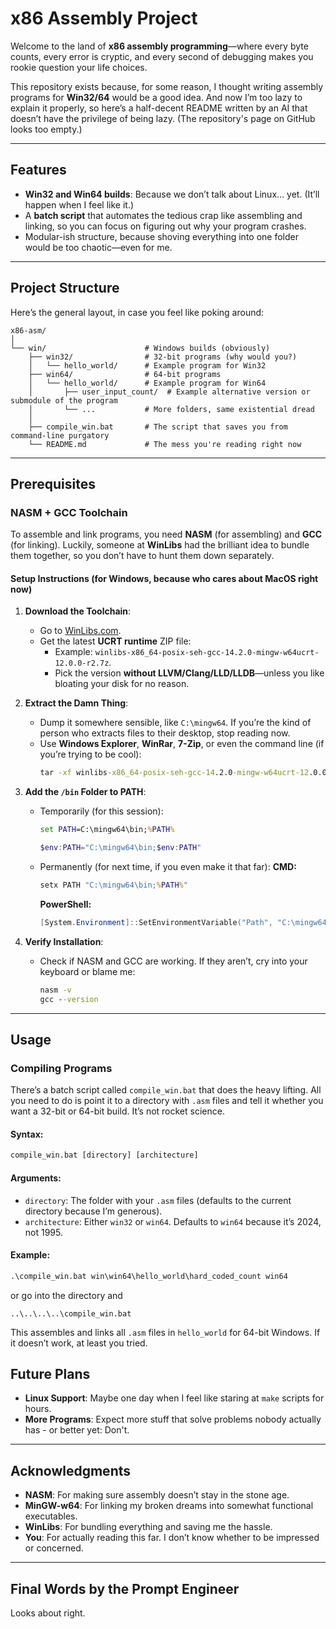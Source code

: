 # x86 Assembly Project

Welcome to the land of **x86 assembly programming**—where every byte counts, every error is cryptic, and every second of debugging makes you rookie question your life choices. 

This repository exists because, for some reason, I thought writing assembly programs for **Win32/64** would be a good idea. And now I’m too lazy to explain it properly, so here’s a half-decent README written by an AI that doesn’t have the privilege of being lazy. (The repository's page on GitHub looks too empty.)

---

## Features

- **Win32 and Win64 builds**: Because we don’t talk about Linux... yet. (It’ll happen when I feel like it.)
- A **batch script** that automates the tedious crap like assembling and linking, so you can focus on figuring out why your program crashes.
- Modular-ish structure, because shoving everything into one folder would be too chaotic—even for me.

---

## Project Structure

Here’s the general layout, in case you feel like poking around:

```plaintext
x86-asm/
│
└── win/                      # Windows builds (obviously)
    ├── win32/                # 32-bit programs (why would you?)
    │   └── hello_world/      # Example program for Win32
    ├── win64/                # 64-bit programs
    │   └── hello_world/      # Example program for Win64
    │       ├── user_input_count/  # Example alternative version or submodule of the program
    │       └── ...           # More folders, same existential dread
    │
    ├── compile_win.bat       # The script that saves you from command-line purgatory
    └── README.md             # The mess you're reading right now
```

---

## Prerequisites

### **NASM + GCC Toolchain**

To assemble and link programs, you need **NASM** (for assembling) and **GCC** (for linking). Luckily, someone at **WinLibs** had the brilliant idea to bundle them together, so you don’t have to hunt them down separately.

#### Setup Instructions (for Windows, because who cares about MacOS right now)

1. **Download the Toolchain**:
   - Go to [WinLibs.com](https://winlibs.com/).
   - Get the latest **UCRT runtime** ZIP file:
     - Example: `winlibs-x86_64-posix-seh-gcc-14.2.0-mingw-w64ucrt-12.0.0-r2.7z`.
     - Pick the version **without LLVM/Clang/LLD/LLDB**—unless you like bloating your disk for no reason.

2. **Extract the Damn Thing**:
   - Dump it somewhere sensible, like `C:\mingw64`. If you’re the kind of person who extracts files to their desktop, stop reading now.
   - Use **Windows Explorer**, **WinRar**, **7-Zip**, or even the command line (if you’re trying to be cool):
     ```cmd
     tar -xf winlibs-x86_64-posix-seh-gcc-14.2.0-mingw-w64ucrt-12.0.0-r2.7z -C C:\mingw64
     ```

3. **Add the `/bin` Folder to PATH**:
   - Temporarily (for this session):
     ```cmd
     set PATH=C:\mingw64\bin;%PATH%
     ```
     ```powershell
     $env:PATH="C:\mingw64\bin;$env:PATH"
     ```

   - Permanently (for next time, if you even make it that far):
     **CMD:**
     ```cmd
     setx PATH "C:\mingw64\bin;%PATH%"
     ```
     **PowerShell:**
     ```powershell
     [System.Environment]::SetEnvironmentVariable("Path", "C:\mingw64\bin;$env:PATH", "Machine")
     ```

4. **Verify Installation**:
   - Check if NASM and GCC are working. If they aren’t, cry into your keyboard or blame me:
     ```cmd
     nasm -v
     gcc --version
     ```

---

## Usage

### Compiling Programs

There’s a batch script called `compile_win.bat` that does the heavy lifting. All you need to do is point it to a directory with `.asm` files and tell it whether you want a 32-bit or 64-bit build. It’s not rocket science.

#### Syntax:
```cmd
compile_win.bat [directory] [architecture]
```

#### Arguments:
- `directory`: The folder with your `.asm` files (defaults to the current directory because I’m generous).
- `architecture`: Either `win32` or `win64`. Defaults to `win64` because it’s 2024, not 1995.

#### Example:
```cmd
.\compile_win.bat win\win64\hello_world\hard_coded_count win64
```
or go into the directory and
```
..\..\..\..\compile_win.bat
```

This assembles and links all `.asm` files in `hello_world` for 64-bit Windows. If it doesn’t work, at least you tried.

## Future Plans

- **Linux Support**: Maybe one day when I feel like staring at `make` scripts for hours.
- **More Programs**: Expect more stuff that solve problems nobody actually has - or better yet: Don't.

---

## Acknowledgments

- **NASM**: For making sure assembly doesn’t stay in the stone age.
- **MinGW-w64**: For linking my broken dreams into somewhat functional executables.
- **WinLibs**: For bundling everything and saving me the hassle.
- **You**: For actually reading this far. I don’t know whether to be impressed or concerned.

---

## Final Words by the Prompt Engineer

Looks about right.